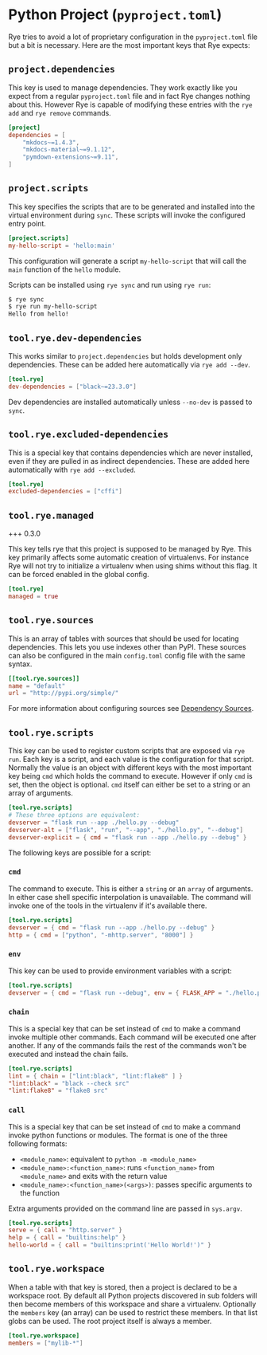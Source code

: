 # Python Project (`pyproject.toml`)

Rye tries to avoid a lot of proprietary configuration in the `pyproject.toml` file but a bit
is necessary.  Here are the most important keys that Rye expects:

## `project.dependencies`

This key is used to manage dependencies.  They work exactly like you expect from a regular
`pyproject.toml` file and in fact Rye changes nothing about this.  However Rye is capable
of modifying these entries with the `rye add` and `rye remove` commands.

```toml
[project]
dependencies = [
    "mkdocs~=1.4.3",
    "mkdocs-material~=9.1.12",
    "pymdown-extensions~=9.11",
]
```

##  `project.scripts`

This key specifies the scripts that are to be generated and installed into the virtual environment during `sync`.
These scripts will invoke the configured entry point.

```toml
[project.scripts]
my-hello-script = 'hello:main'
```
This configuration will generate a script `my-hello-script` that will call the `main` function of the
`hello` module.

Scripts can be installed using `rye sync` and run using `rye run`:

```bash
$ rye sync
$ rye run my-hello-script
Hello from hello!
```

## `tool.rye.dev-dependencies`

This works similar to `project.dependencies` but holds development only dependencies.  These
can be added here automatically via `rye add --dev`.

```toml
[tool.rye]
dev-dependencies = ["black~=23.3.0"]
```

Dev dependencies are installed automatically unless `--no-dev` is passed to `sync`.

## `tool.rye.excluded-dependencies`

This is a special key that contains dependencies which are never installed, even if they are
pulled in as indirect dependencies.  These are added here automatically with `rye add --excluded`.

```toml
[tool.rye]
excluded-dependencies = ["cffi"]
```

## `tool.rye.managed`

+++ 0.3.0

This key tells rye that this project is supposed to be managed by Rye.  This key
primarily affects some automatic creation of virtualenvs.  For instance Rye
will not try to initialize a virtualenv when using shims without this flag.  It
can be forced enabled in the global config.

```toml
[tool.rye]
managed = true
```

## `tool.rye.sources`

This is an array of tables with sources that should be used for locating dependencies.
This lets you use indexes other than PyPI.  These sources can also be configured in the
main `config.toml` config file with the same syntax.

```toml
[[tool.rye.sources]]
name = "default"
url = "http://pypi.org/simple/"
```

For more information about configuring sources see [Dependency Sources](sources.md).

## `tool.rye.scripts`

This key can be used to register custom scripts that are exposed via `rye run`.  Each key is
a script, and each value is the configuration for that script.  Normally the value is an object
with different keys with the most important key being `cmd` which holds the command to execute.
However if only `cmd` is set, then the object is optional.  `cmd` itself can either be set to a
string or an array of arguments.

```toml
[tool.rye.scripts]
# These three options are equivalent:
devserver = "flask run --app ./hello.py --debug"
devserver-alt = ["flask", "run", "--app", "./hello.py", "--debug"]
devserver-explicit = { cmd = "flask run --app ./hello.py --debug" }
```

The following keys are possible for a script:

### `cmd`

The command to execute.  This is either a `string` or an `array` of arguments.  In either case
shell specific interpolation is unavailable.  The command will invoke one of the tools in the
virtualenv if it's available there.

```toml
[tool.rye.scripts]
devserver = { cmd = "flask run --app ./hello.py --debug" }
http = { cmd = ["python", "-mhttp.server", "8000"] }
```

### `env`

This key can be used to provide environment variables with a script:

```toml
[tool.rye.scripts]
devserver = { cmd = "flask run --debug", env = { FLASK_APP = "./hello.py" } }
```

### `chain`

This is a special key that can be set instead of `cmd` to make a command invoke multiple
other commands.  Each command will be executed one after another.  If any of the commands
fails the rest of the commands won't be executed and instead the chain fails.

```toml
[tool.rye.scripts]
lint = { chain = ["lint:black", "lint:flake8" ] }
"lint:black" = "black --check src"
"lint:flake8" = "flake8 src"
```

### `call`

This is a special key that can be set instead of `cmd` to make a command invoke python
functions or modules.  The format is one of the three following formats:

* `<module_name>`: equivalent to `python -m <module_name>`
* `<module_name>:<function_name>`: runs `<function_name>` from `<module_name>` and exits with the return value
* `<module_name>:<function_name>(<args>)`: passes specific arguments to the function

Extra arguments provided on the command line are passed in `sys.argv`.

```toml
[tool.rye.scripts]
serve = { call = "http.server" }
help = { call = "builtins:help" }
hello-world = { call = "builtins:print('Hello World!')" }
```

## `tool.rye.workspace`

When a table with that key is stored, then a project is declared to be a workspace root.  By
default all Python projects discovered in sub folders will then become members of this workspace
and share a virtualenv.  Optionally the `members` key (an array) can be used to restrict these
members.  In that list globs can be used.  The root project itself is always a member.

```toml
[tool.rye.workspace]
members = ["mylib-*"]
```

